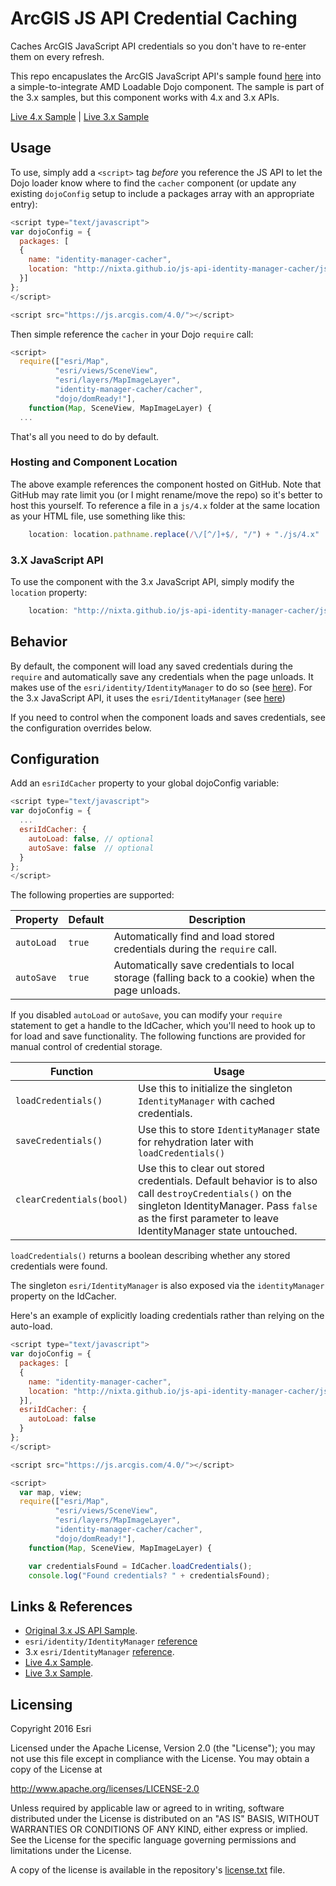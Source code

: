 # ArcGIS JS API Credential Caching

Caches ArcGIS JavaScript API credentials so you don't have to re-enter them on every refresh.

This repo encapuslates the ArcGIS JavaScript API's sample found [here](https://developers.arcgis.com/javascript/jssamples/widget_identitymanager_client_side.html) into a simple-to-integrate AMD Loadable Dojo component. The sample is part of the 3.x samples, but this component works with 4.x and 3.x APIs.

[Live 4.x Sample](http://nixta.github.io/js-api-identity-manager-cacher/samples/sample-4x.html) | [Live 3.x Sample](http://nixta.github.io/js-api-identity-manager-cacher/samples/sample-3x.html)


## Usage
To use, simply add a `<script>` tag *before* you reference the JS API to let the Dojo loader know where to find the `cacher` component (or update any existing `dojoConfig` setup to include a packages array with an appropriate entry):

``` JavaScript
<script type="text/javascript">
var dojoConfig = {
  packages: [
  {
    name: "identity-manager-cacher",
    location: "http://nixta.github.io/js-api-identity-manager-cacher/js/4.x"
  }]
};
</script>

<script src="https://js.arcgis.com/4.0/"></script>
```

Then simple reference the `cacher` in your Dojo `require` call:

``` JavaScript
<script>
  require(["esri/Map",
          "esri/views/SceneView",
          "esri/layers/MapImageLayer",
          "identity-manager-cacher/cacher",
          "dojo/domReady!"],
    function(Map, SceneView, MapImageLayer) {
  ...
```

That's all you need to do by default.

### Hosting and Component Location
The above example references the component hosted on GitHub. Note that GitHub may rate limit you (or I might rename/move the repo) so it's better to host this yourself. To reference a file in a `js/4.x` folder at the same location as your HTML file, use something like this:

``` JavaScript
    location: location.pathname.replace(/\/[^/]+$/, "/") + "./js/4.x"
```

### 3.X JavaScript API
To use the component with the 3.x JavaScript API, simply modify the `location` property:

``` JavaScript
    location: "http://nixta.github.io/js-api-identity-manager-cacher/js/3.x"
```

## Behavior
By default, the component will load any saved credentials during the `require` and automatically save any credentials when the page unloads. It makes use of the `esri/identity/IdentityManager` to do so (see [here](https://developers.arcgis.com/javascript/latest/api-reference/esri-identity-IdentityManager.html)). For the 3.x JavaScript API, it uses the `esri/IdentityManager` (see [here](https://developers.arcgis.com/javascript/jsapi/identitymanager-amd.html))

If you need to control when the component loads and saves credentials, see the configuration overrides below.


## Configuration
Add an `esriIdCacher` property to your global dojoConfig variable:

```JavaScript
<script type="text/javascript">
var dojoConfig = {
  ...
  esriIdCacher: {
    autoLoad: false, // optional
    autoSave: false  // optional
  }
};
</script>
```

The following properties are supported:

| Property   | Default | Description |
| ---------- | ------- | ----------- |
| `autoLoad` | `true`  | Automatically find and load stored credentials during the `require` call. |
| `autoSave` | `true`  | Automatically save credentials to local storage (falling back to a cookie) when the page unloads. |

If you disabled `autoLoad` or `autoSave`, you can modify your `require` statement to get a handle to the IdCacher, which you'll need to hook up to for load and save functionality. The following functions are provided for manual control of credential storage.

| Function                 | Usage                                                                                    |
| ------------------------ | ---------------------------------------------------------------------------------------- |
| `loadCredentials()`      | Use this to initialize the singleton `IdentityManager` with cached credentials.          |
| `saveCredentials()`      | Use this to store `IdentityManager` state for rehydration later with `loadCredentials()` |
| `clearCredentials(bool)` | Use this to clear out stored credentials. Default behavior is to also call `destroyCredentials()` on the singleton IdentityManager. Pass `false` as the first parameter to leave IdentityManager state untouched. |

`loadCredentials()` returns a boolean describing whether any stored credentials were found.

The singleton `esri/IdentityManager` is also exposed via the `identityManager` property on the IdCacher.

Here's an example of explicitly loading credentials rather than relying on the auto-load.

```JavaScript
<script type="text/javascript">
var dojoConfig = {
  packages: [
  {
    name: "identity-manager-cacher",
    location: "http://nixta.github.io/js-api-identity-manager-cacher/js/4.x"
  }],
  esriIdCacher: {
    autoLoad: false
  }
};
</script>

<script src="https://js.arcgis.com/4.0/"></script>

<script>
  var map, view;
  require(["esri/Map",
          "esri/views/SceneView",
          "esri/layers/MapImageLayer",
          "identity-manager-cacher/cacher",
          "dojo/domReady!"],
    function(Map, SceneView, MapImageLayer) {

  	var credentialsFound = IdCacher.loadCredentials();
  	console.log("Found credentials? " + credentialsFound);
```

## Links & References

* [Original 3.x JS API Sample](https://developers.arcgis.com/javascript/jssamples/widget_identitymanager_client_side.html).
* `esri/identity/IdentityManager` [reference](https://developers.arcgis.com/javascript/latest/api-reference/esri-identity-IdentityManager.html)
* 3.x `esri/IdentityManager` [reference](https://developers.arcgis.com/javascript/jsapi/identitymanager-amd.html).
* [Live 4.x Sample](http://nixta.github.io/js-api-identity-manager-cacher/samples/sample-4x.html).
* [Live 3.x Sample](http://nixta.github.io/js-api-identity-manager-cacher/samples/sample-3x.html).


## Licensing
Copyright 2016 Esri

Licensed under the Apache License, Version 2.0 (the "License");
you may not use this file except in compliance with the License.
You may obtain a copy of the License at

   http://www.apache.org/licenses/LICENSE-2.0

Unless required by applicable law or agreed to in writing, software
distributed under the License is distributed on an "AS IS" BASIS,
WITHOUT WARRANTIES OR CONDITIONS OF ANY KIND, either express or implied.
See the License for the specific language governing permissions and
limitations under the License.

A copy of the license is available in the repository's [license.txt]( https://raw.github.com/Esri/arcgis-runtime-samples-ios/master/license.txt) file.
